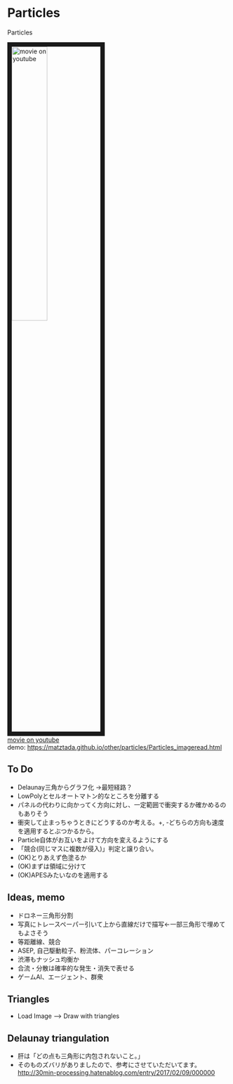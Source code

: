 # Particles
Particles

<a href="http://www.youtube.com/watch?feature=player_embedded&v=w7VFCeh_oME
" target="_blank"><img src="http://img.youtube.com/vi/w7VFCeh_oME/0.jpg"
alt="movie on youtube" width=40% border="10" /></a>  
[movie on youtube](https://www.youtube.com/watch?v=w7VFCeh_oME)  
demo: <https://matztada.github.io/other/particles/Particles_imageread.html>

## To Do
* Delaunay三角からグラフ化 →最短経路？
* LowPolyとセルオートマトン的なところを分離する
* パネルの代わりに向かってく方向に対し、一定範囲で衝突するか確かめるのもありそう
* 衝突して止まっちゃうときにどうするのか考える。+, -どちらの方向も速度を適用するとぶつかるから。
* Particle自体がお互いをよけて方向を変えるようにする
* 「競合(同じマスに複数が侵入)」判定と譲り合い。
* (OK)とりあえず色塗るか
* (OK)まずは領域に分けて
* (OK)APESみたいなのを適用する

## Ideas, memo
* ドロネー三角形分割
* 写真にトレースペーパー引いて上から直線だけで描写←一部三角形で埋めてもよさそう
* 等距離線、競合
* ASEP, 自己駆動粒子、粉流体、パーコレーション
* 渋滞もナッシュ均衡か
* 合流・分散は確率的な発生・消失で表せる
* ゲームAI、エージェント、群衆

## Triangles
* Load Image --> Draw with triangles

## Delaunay triangulation
* 肝は「どの点も三角形に内包されないこと。」
* そのものズバリがありましたので、参考にさせていただいてます。 <http://30min-processing.hatenablog.com/entry/2017/02/09/000000>
